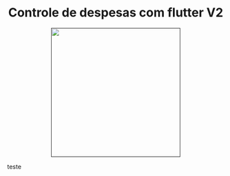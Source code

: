 <h1 align="center" >Controle de despesas com flutter V2</h1>

<p align="center"><a href="" target="_blank"><img src="https://drive.google.com/uc?export=1Wo3Bd3qcjjD3lTk2_j6yFidVFFnpXcaa" width="300"></a></p>
teste
